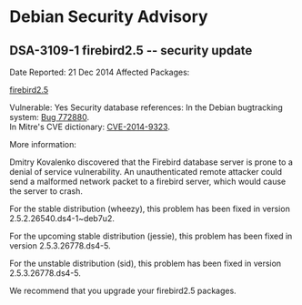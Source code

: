 
Debian Security Advisory
========================


DSA-3109-1 firebird2.5 -- security update
-----------------------------------------



Date Reported:
21 Dec 2014
Affected Packages:

[firebird2.5](https://packages.debian.org/src:firebird2.5)

Vulnerable:
Yes
Security database references:
In the Debian bugtracking system: [Bug 772880](https://bugs.debian.org/cgi-bin/bugreport.cgi?bug=772880).  
In Mitre's CVE dictionary: [CVE-2014-9323](https://security-tracker.debian.org/tracker/CVE-2014-9323).  

More information:

Dmitry Kovalenko discovered that the Firebird database server is prone
to a denial of service vulnerability. An unauthenticated remote attacker
could send a malformed network packet to a firebird server, which would
cause the server to crash.


For the stable distribution (wheezy), this problem has been fixed in
version 2.5.2.26540.ds4-1~deb7u2.


For the upcoming stable distribution (jessie), this problem has been
fixed in version 2.5.3.26778.ds4-5.


For the unstable distribution (sid), this problem has been fixed in
version 2.5.3.26778.ds4-5.


We recommend that you upgrade your firebird2.5 packages.





